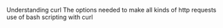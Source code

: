 Understanding curl
The options needed to make all kinds of http requests
use of bash scripting with curl